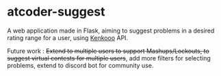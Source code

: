 # atcoder-suggest

A web application made in Flask, aiming to suggest problems in a desired rating range for a user, using [Kenkooo](https://github.com/kenkoooo/AtCoderProblems) API.

Future work : ~~Extend to multiple users to support Mashups/Lockouts, to suggest virtual contests for multiple users~~, add more filters for selecting problems, extend to discord bot for community use.

